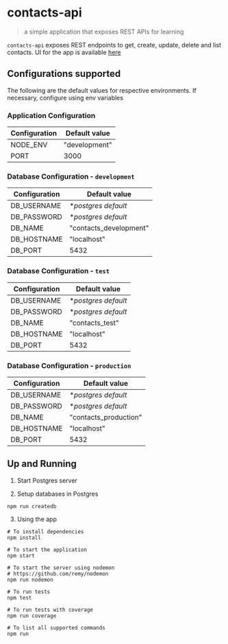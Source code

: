 # contacts-api
> a simple application that exposes REST APIs for learning

`contacts-api` exposes REST endpoints to get, create, update, delete and list contacts.
UI for the app is available [here](https://github.com/DevOpsByExample/contacts-ui)

## Configurations supported

The following are the default values for respective environments.
If necessary, configure using env variables

### Application Configuration

|Configuration | Default value |
|--|--|
| NODE_ENV | "development" |
| PORT | 3000 |


### Database Configuration - `development`

|Configuration | Default value |
|--|--|
| DB_USERNAME | *_postgres default_ |
| DB_PASSWORD | *_postgres default_ |
| DB_NAME | "contacts_development" |
| DB_HOSTNAME | "localhost" |
| DB_PORT | 5432 |


### Database Configuration - `test`

|Configuration | Default value |
|--|--|
| DB_USERNAME | *_postgres default_ |
| DB_PASSWORD |  *_postgres default_ |
| DB_NAME |  "contacts_test" |
| DB_HOSTNAME | "localhost" |
| DB_PORT | 5432 |


### Database Configuration - `production`

|Configuration | Default value |
|--|--|
| DB_USERNAME | *_postgres default_ |
| DB_PASSWORD | *_postgres default_ |
| DB_NAME | "contacts_production" |
| DB_HOSTNAME | "localhost" |
| DB_PORT | 5432 |


## Up and Running

1. Start Postgres server

2. Setup databases in Postgres

```
npm run createdb
```

3. Using the app
```
# To install dependencies
npm install

# To start the application
npm start

# To start the server using nodemon
# https://github.com/remy/nodemon
npm run nodemon

# To run tests
npm test

# To run tests with coverage
npm run coverage

# To list all supported commands
npm run
```

